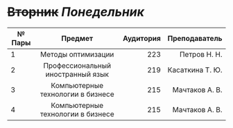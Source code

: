 # ~~Вторник~~ **_Понедельник_**
| № Пары | Предмет               | Аудитория      |Преподаватель|
| ------ |:----------------------------------:|----:|---------------:|
| 1      | Методы оптимизации                 | 223 |Петров Н. Н.    |
| 2      | Профессиональный иностранный язык  | 219 |Касаткина Т. Ю. |
| 3      | Компьютерные технологии в бизнесе  | 215 |Мачтаков А. В.  |
| 4      | Компьютерные технологии в бизнесе  | 215 |Мачтаков А. В.  |
